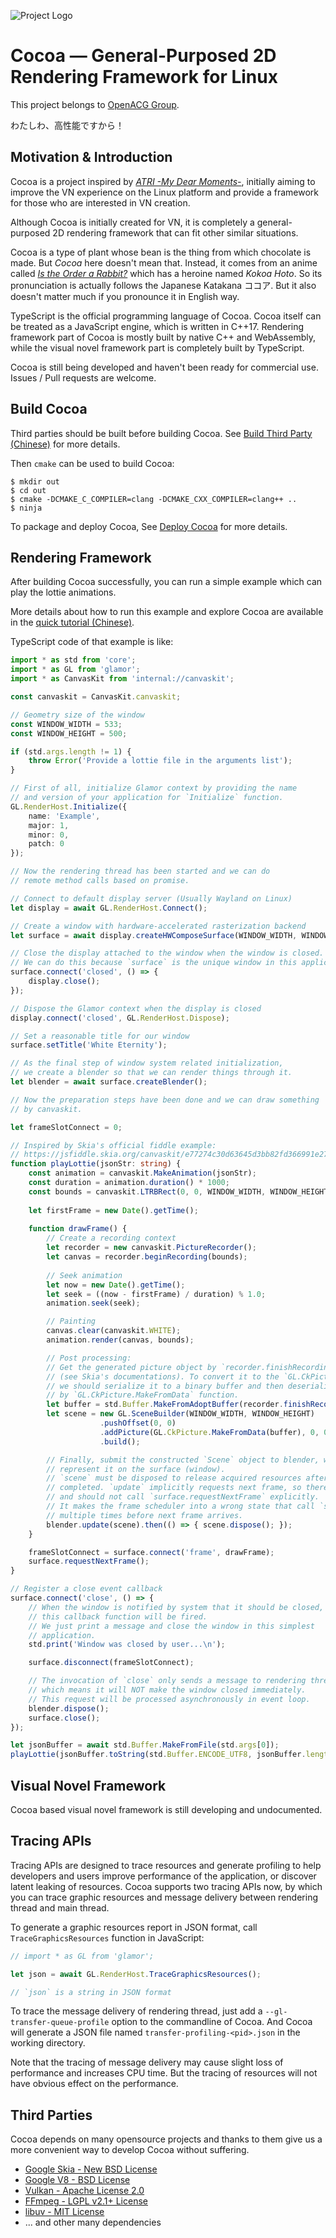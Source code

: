 ![Project Logo](./literature/assets/project_logo.svg)
# Cocoa — General-Purposed 2D Rendering Framework for Linux
This project belongs to [OpenACG Group](https://github.com/OpenACG-Group).

わたしわ、高性能ですから！

## Motivation & Introduction
Cocoa is a project inspired by
[*ATRI -My Dear Moments-*](https://atri-mdm.com/),
initially aiming to improve the VN experience on the Linux platform and provide
a framework for those who are interested in VN creation.

Although Cocoa is initially created for VN, it is completely a
general-purposed 2D rendering framework that can fit other similar situations.

Cocoa is a type of plant whose bean is the thing from which chocolate is made.
But _Cocoa_ here doesn't mean that. Instead, it comes from an anime called
[_Is the Order a Rabbit?_](https://www.gochiusa.com/)
which has a heroine named _Kokoa Hoto_. So its pronunciation is actually follows the Japanese
Katakana ココア. But it also doesn't matter much if you pronounce it in  English way.

TypeScript is the official programming language of Cocoa. Cocoa itself can be treated
as a JavaScript engine, which is written in C++17.
Rendering framework part of Cocoa is mostly built by native C++ and WebAssembly,
while the visual novel framework part is completely built by TypeScript.

Cocoa is still being developed and haven't been ready for commercial use.
Issues / Pull requests are welcome.

## Build Cocoa
Third parties should be built before building Cocoa.
See [Build Third Party (Chinese)](./literature/build_third_party.md) for more details.

Then `cmake` can be used to build Cocoa:
```shell
$ mkdir out
$ cd out
$ cmake -DCMAKE_C_COMPILER=clang -DCMAKE_CXX_COMPILER=clang++ ..
$ ninja
```

To package and deploy Cocoa, See [Deploy Cocoa]() for more details.


## Rendering Framework
After building Cocoa successfully, you can run a simple example which can play the lottie
animations.

More details about how to run this example and explore Cocoa are available
in the [quick tutorial (Chinese)](./literature/quick_tutorial.md).

TypeScript code of that example is like:

```typescript
import * as std from 'core';
import * as GL from 'glamor';
import * as CanvasKit from 'internal://canvaskit';

const canvaskit = CanvasKit.canvaskit;

// Geometry size of the window
const WINDOW_WIDTH = 533;
const WINDOW_HEIGHT = 500;

if (std.args.length != 1) {
    throw Error('Provide a lottie file in the arguments list');
}

// First of all, initialize Glamor context by providing the name 
// and version of your application for `Initialize` function.
GL.RenderHost.Initialize({
    name: 'Example',
    major: 1,
    minor: 0,
    patch: 0
});

// Now the rendering thread has been started and we can do
// remote method calls based on promise.

// Connect to default display server (Usually Wayland on Linux)
let display = await GL.RenderHost.Connect();

// Create a window with hardware-accelerated rasterization backend
let surface = await display.createHWComposeSurface(WINDOW_WIDTH, WINDOW_HEIGHT);

// Close the display attached to the window when the window is closed.
// We can do this because `surface` is the unique window in this application.
surface.connect('closed', () => {
    display.close();
});

// Dispose the Glamor context when the display is closed
display.connect('closed', GL.RenderHost.Dispose);

// Set a reasonable title for our window
surface.setTitle('White Eternity');

// As the final step of window system related initialization,
// we create a blender so that we can render things through it.
let blender = await surface.createBlender();

// Now the preparation steps have been done and we can draw something
// by canvaskit.

let frameSlotConnect = 0;

// Inspired by Skia's official fiddle example:
// https://jsfiddle.skia.org/canvaskit/e77274c30d63645d3bb82fd366991e27c1e1c3df39def04e999b4fcce9f425a2
function playLottie(jsonStr: string) {
    const animation = canvaskit.MakeAnimation(jsonStr);
    const duration = animation.duration() * 1000;
    const bounds = canvaskit.LTRBRect(0, 0, WINDOW_WIDTH, WINDOW_HEIGHT);
  
    let firstFrame = new Date().getTime();
  
    function drawFrame() {
        // Create a recording context
        let recorder = new canvaskit.PictureRecorder();
        let canvas = recorder.beginRecording(bounds);
  
        // Seek animation
        let now = new Date().getTime();
        let seek = ((now - firstFrame) / duration) % 1.0;
        animation.seek(seek);

        // Painting
        canvas.clear(canvaskit.WHITE);
        animation.render(canvas, bounds);

        // Post processing:
        // Get the generated picture object by `recorder.finishRecordingAsPicture`
        // (see Skia's documentations). To convert it to the `GL.CkPicture` object,
        // we should serialize it to a binary buffer and then deserialize it
        // by `GL.CkPicture.MakeFromData` function.
        let buffer = std.Buffer.MakeFromAdoptBuffer(recorder.finishRecordingAsPicture().serialize());
        let scene = new GL.SceneBuilder(WINDOW_WIDTH, WINDOW_HEIGHT)
                    .pushOffset(0, 0)
                    .addPicture(GL.CkPicture.MakeFromData(buffer), 0, 0)
                    .build();

        // Finally, submit the constructed `Scene` object to blender, which will rasterize and
        // represent it on the surface (window).
        // `scene` must be disposed to release acquired resources after the updating is
        // completed. `update` implicitly requests next frame, so there is no need to
        // and should not call `surface.requestNextFrame` explicitly.
        // It makes the frame scheduler into a wrong state that call `surface.requestNextFrame` for
        // multiple times before next frame arrives.
        blender.update(scene).then(() => { scene.dispose(); });
    }

    frameSlotConnect = surface.connect('frame', drawFrame);
    surface.requestNextFrame();
}

// Register a close event callback
surface.connect('close', () => {
    // When the window is notified by system that it should be closed,
    // this callback function will be fired.
    // We just print a message and close the window in this simplest
    // application.
    std.print('Window was closed by user...\n');

    surface.disconnect(frameSlotConnect);

    // The invocation of `close` only sends a message to rendering thread,
    // which means it will NOT make the window closed immediately.
    // This request will be processed asynchronously in event loop.
    blender.dispose();
    surface.close();
});

let jsonBuffer = await std.Buffer.MakeFromFile(std.args[0]);
playLottie(jsonBuffer.toString(std.Buffer.ENCODE_UTF8, jsonBuffer.length));
```

## Visual Novel Framework
Cocoa based visual novel framework is still developing and undocumented.

## Tracing APIs
Tracing APIs are designed to trace resources and generate profiling
to help developers and users improve performance of the application,
or discover latent leaking of resources. Cocoa supports two tracing APIs now,
by which you can trace graphic resources and message delivery between rendering
thread and main thread.

To generate a graphic resources report in JSON format, call `TraceGraphicsResources`
function in JavaScript:

```javascript
// import * as GL from 'glamor';

let json = await GL.RenderHost.TraceGraphicsResources();

// `json` is a string in JSON format
```

To trace the message delivery of rendering thread, just add a `--gl-transfer-queue-profile`
option to the commandline of Cocoa.
And Cocoa will generate a JSON file named `transfer-profiling-<pid>.json` in the working directory.

Note that the tracing of message delivery may cause slight loss of performance
and increases CPU time. But the tracing of resources will not have obvious effect
on the performance.

## Third Parties
Cocoa depends on many opensource projects and thanks to them give us a more convenient way
to develop Cocoa without suffering.

* [Google Skia - New BSD License](https://skia.org)
* [Google V8 - BSD License](https://v8.dev)
* [Vulkan - Apache License 2.0](https://www.vulkan.org)
* [FFmpeg - LGPL v2.1+ License](https://ffmpeg.org)
* [libuv - MIT License](https://libuv.org)
* ... and other many dependencies

